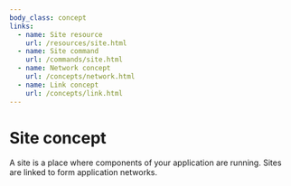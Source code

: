 ```yaml
---
body_class: concept
links:
  - name: Site resource
    url: /resources/site.html
  - name: Site command
    url: /commands/site.html
  - name: Network concept
    url: /concepts/network.html
  - name: Link concept
    url: /concepts/link.html
---
```


# Site concept

<section>

A site is a place where components of your application are
running.  Sites are linked to form application networks.

</section>
